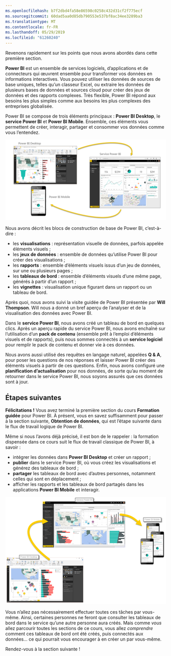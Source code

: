 ```yaml
---
ms.openlocfilehash: b7f2dbd4fa58e86598c0258c432d31cf2f775ecf
ms.sourcegitcommit: 60dad5aa0d85db790553e537bf8ac34ee3289ba3
ms.translationtype: MT
ms.contentlocale: fr-FR
ms.lasthandoff: 05/29/2019
ms.locfileid: "61260240"
---
```

Revenons rapidement sur les points que nous avons abordés dans cette première section.

**Power BI** est un ensemble de services logiciels, d’applications et de connecteurs qui œuvrent ensemble pour transformer vos données en informations interactives. Vous pouvez utiliser les données de sources de base uniques, telles qu’un classeur Excel, ou extraire les données de plusieurs bases de données et sources cloud pour créer des jeux de données et des rapports complexes. Très flexible, Power BI répond aux besoins les plus simples comme aux besoins les plus complexes des entreprises globalisée.

Power BI se compose de trois éléments principaux : **Power BI Desktop**, le **service Power BI** et **Power BI Mobile**. Ensemble, ces éléments vous permettent de créer, interagir, partager et consommer vos données comme vous l’entendez.

![](media/0-4-summary-of-intro-to-power-bi/c0a4_1.png)

Nous avons décrit les blocs de construction de base de Power BI, c’est-à-dire :

* les **visualisations** : représentation visuelle de données, parfois appelée éléments visuels ;
* les **jeux de données** : ensemble de données qu’utilise Power BI pour créer des visualisations ;
* les **rapports** : ensemble d’éléments visuels issus d’un jeu de données, sur une ou plusieurs pages ;
* les **tableaux de bord** : ensemble d’éléments visuels d’une même page, générés à partir d’un rapport ;
* les **vignettes** : visualisation unique figurant dans un rapport ou un tableau de bord.

Après quoi, nous avons suivi la visite guidée de Power BI présentée par **Will Thompson**. Will nous a donné un bref aperçu de l’analyser et de la visualisation des données avec Power BI.

<!---
In **Power BI Desktop**, we connected to a basic Excel file, created visualizations, then published those visualizations to the service. Even if you use Power BI only with your Excel workbooks, you can gain amazing visual insights with those Excel workbooks, and both interact and share it in ways never before possible.
-->
Dans le **service Power BI**, nous avons créé un tableau de bord en quelques clics. Après un aperçu rapide du service Power BI, nous avons enchaîné sur l’utilisation d’un **pack de contenu** (ensemble prêt à l’emploi d’éléments visuels et de rapports), puis nous sommes connectés à un **service logiciel** pour remplir le pack de contenu et donner vie à ces données.

Nous avons aussi utilisé des requêtes en langage naturel, appelées **Q & A**, pour poser les questions de nos réponses et laisser Power BI créer des éléments visuels à partir de ces questions. Enfin, nous avons configuré une **planification d’actualisation** pour nos données, de sorte qu’au moment de retourner dans le service Power BI, nous soyons assurés que ces données sont à jour.

## <a name="next-steps"></a>Étapes suivantes
**Félicitations !** Vous avez terminé la première section du cours **Formation guidée** pour Power BI. À présent, vous en savez suffisamment pour passer à la section suivante, **Obtention de données**, qui est l’étape suivante dans le flux de travail logique de Power BI.

Même si nous l’avons déjà précisé, il est bon de le rappeler : la formation dispensée dans ce cours suit le flux de travail classique de Power BI, à savoir :

* intégrer les données dans **Power BI Desktop** et créer un rapport ;
* **publier** dans le service Power BI, où vous créez les visualisations et générez des tableaux de bord ;
* **partager** les tableaux de bord avec d’autres personnes, notamment celles qui sont en déplacement ;
* afficher les rapports et les tableaux de bord partagés dans les applications **Power BI Mobile** et interagir.

![](media/0-4-summary-of-intro-to-power-bi/c0a1_1.png)

Vous n’allez pas nécessairement effectuer toutes ces tâches par vous-même. Ainsi, certaines personnes ne feront que consulter les tableaux de bord dans le service qu’une autre personne aura créés. Mais comme *vous* allez parcourir toutes les sections de ce cours, vous allez *comprendre* comment ces tableaux de bord ont été créés, puis connectés aux données... ce qui pourrait vous encourager à en créer un par vous-même.

Rendez-vous à la section suivante !

